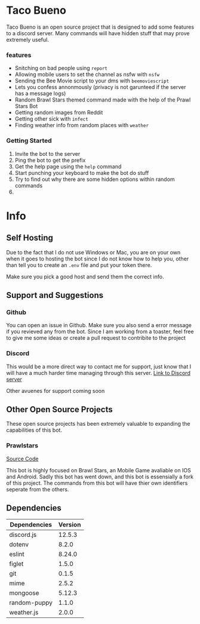 # Taco Bueno

Taco Bueno is an open source project that is designed to add some features to a discord server. Many commands will have hidden stuff that may prove extremely useful.

### features

- Snitching on bad people using `report`
- Allowing mobile users to set the channel as nsfw with `nsfw`
- Sending the Bee Movie script to your dms with `beemoviescript`
- Lets you confess annonmously (privacy is not garunteed if the server has a message logs)
- Random Brawl Stars themed command made with the help of the Prawl Stars Bot
- Getting random images from Reddit
- Getting other sick with `infect`
- Finding weather info from random places with `weather`

### Getting Started

1) Invite the bot to the server
2) Ping the bot to get the prefix
3) Get the help page using the `help` command
4) Start punching your keyboard to make the bot do stuff
5) Try to find out why there are some hidden options within random commands
6) 
# Info 
## Self Hosting

Due to the fact that I do not use Windows or Mac, you are on your own when it goes to hosting the bot since I do not know how to help you, other than tell you to create an `.env` file and put your token there.

Make sure you pick a good host and send them the correct info.

## Support and Suggestions

###  Github
You can open an issue in Github. Make sure you also send a error message if you revieved any from the bot. Since I am working from a toaster, feel free to give me some ideas or create a pull request to contribite to the project
### Discord
This would be a more direct way to contact me for support, just know that I will have a much harder time managing through this server.
[Link to Discord server](https://discord.gg/EGPC2Js)


Other avuenes for support coming soon


## Other Open Source Projects
These open source projects has been extremely valuable to expanding the capabilities of this bot.

### Prawlstars
[Source Code](https://glitch.com/edit/#!/prawl-stars-gayme?path=server.js%3A1%3A0https://glitch.com/edit/#!/prawl-stars-gayme?path=server.js%3A1%3A0)

This bot is highly focused on Brawl Stars, an Mobile Game avaliable on IOS and Android. Sadly this bot has went down, and this bot is essensially a fork of this project. The commands from this bot will have thier own identifiers seperate from the others.
## Dependencies

| Dependencies | Version |
|--------------|---------|
| discord.js   | 12.5.3  |
| dotenv       | 8.2.0   |
| eslint       | 8.24.0  |
| figlet       | 1.5.0   |
| git          | 0.1.5   |
| mime         | 2.5.2   |
| mongoose     | 5.12.3  |
| random-puppy | 1.1.0   |
| weather.js   | 2.0.0   |

